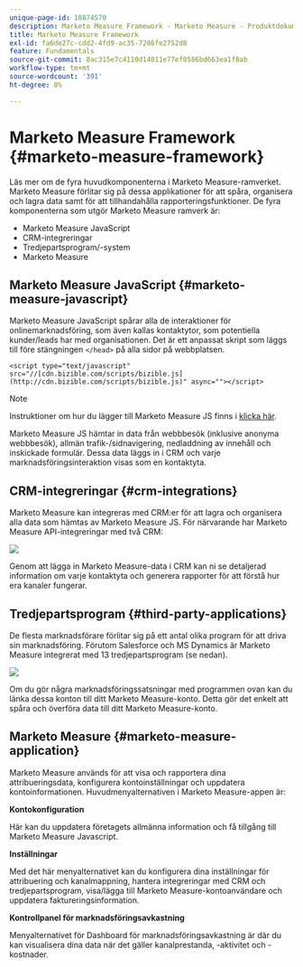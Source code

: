 ```yaml
---
unique-page-id: 18874570
description: Marketo Measure Framework - Marketo Measure - Produktdokumentation
title: Marketo Measure Framework
exl-id: fa6de27c-cdd2-4fd9-ac35-7286fe2752d8
feature: Fundamentals
source-git-commit: 8ac315e7c4110d14811e77ef0586bd663ea1f8ab
workflow-type: tm+mt
source-wordcount: '391'
ht-degree: 0%

---
```


# Marketo Measure Framework {#marketo-measure-framework}

Läs mer om de fyra huvudkomponenterna i Marketo Measure-ramverket. Marketo Measure förlitar sig på dessa applikationer för att spåra, organisera och lagra data samt för att tillhandahålla rapporteringsfunktioner. De fyra komponenterna som utgör Marketo Measure ramverk är:

* Marketo Measure JavaScript
* CRM-integreringar
* Tredjepartsprogram/-system
* Marketo Measure

## Marketo Measure JavaScript {#marketo-measure-javascript}

Marketo Measure JavaScript spårar alla de interaktioner för onlinemarknadsföring, som även kallas kontaktytor, som potentiella kunder/leads har med organisationen. Det är ett anpassat skript som läggs till före stängningen `</head>` på alla sidor på webbplatsen.

`<script type="text/javascript" src="//[cdn.bizible.com/scripts/bizible.js](http://cdn.bizible.com/scripts/bizible.js)" async=""></script>`

>[!NOTE]
>
>Instruktioner om hur du lägger till Marketo Measure JS finns i [klicka här](/help/marketo-measure-tracking/setting-up-tracking/adding-marketo-measure-script.md).

Marketo Measure JS hämtar in data från webbbesök (inklusive anonyma webbbesök), allmän trafik-/sidnavigering, nedladdning av innehåll och inskickade formulär. Dessa data läggs in i CRM och varje marknadsföringsinteraktion visas som en kontaktyta.

## CRM-integreringar {#crm-integrations}

Marketo Measure kan integreras med CRM:er för att lagra och organisera alla data som hämtas av Marketo Measure JS. För närvarande har Marketo Measure API-integreringar med två CRM:

![](assets/1-2.png)

Genom att lägga in Marketo Measure-data i CRM kan ni se detaljerad information om varje kontaktyta och generera rapporter för att förstå hur era kanaler fungerar.

## Tredjepartsprogram {#third-party-applications}

De flesta marknadsförare förlitar sig på ett antal olika program för att driva sin marknadsföring. Förutom Salesforce och MS Dynamics är Marketo Measure integrerat med 13 tredjepartsprogram (se nedan).

![](assets/2-1.png)

Om du gör några marknadsföringssatsningar med programmen ovan kan du länka dessa konton till ditt Marketo Measure-konto. Detta gör det enkelt att spåra och överföra data till ditt Marketo Measure-konto.

## Marketo Measure {#marketo-measure-application}

Marketo Measure används för att visa och rapportera dina attribueringsdata, konfigurera kontoinställningar och uppdatera kontoinformationen. Huvudmenyalternativen i Marketo Measure-appen är:

**Kontokonfiguration**

Här kan du uppdatera företagets allmänna information och få tillgång till Marketo Measure Javascript.

**Inställningar**

Med det här menyalternativet kan du konfigurera dina inställningar för attribuering och kanalmappning, hantera integreringar med CRM och tredjepartsprogram, visa/lägga till Marketo Measure-kontoanvändare och uppdatera faktureringsinformation.

**Kontrollpanel för marknadsföringsavkastning**

Menyalternativet för Dashboard för marknadsföringsavkastning är där du kan visualisera dina data när det gäller kanalprestanda, -aktivitet och -kostnader.

